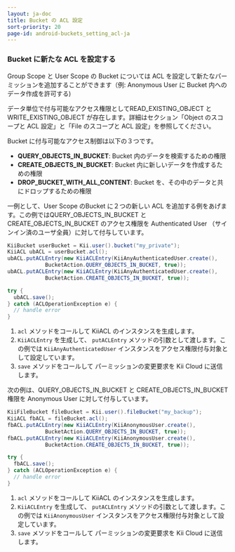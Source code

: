 ```yaml
---
layout: ja-doc
title: Bucket の ACL 設定
sort-priority: 20
page-id: android-buckets_setting_acl-ja
---
```

### Bucket に新たな ACL を設定する

Group Scope と User Scope の Bucket については ACL を設定して新たなパーミッションを追加することができます（例: Anonymous User に Bucket 内へのデータ作成を許可する)

<p class="callout">データ単位で付与可能なアクセス権限としてREAD_EXISTING_OBJECT と WRITE_EXISTING_OBJECT が存在します。詳細はセクション「Object のスコープと ACL 設定」と「File のスコープと ACL 設定」を参照してください。</p>

Bucket に付与可能なアクセス制御は以下の３つです。

 * **QUERY\_OBJECTS\_IN\_BUCKET**: Bucket 内のデータを検索するための権限
 * **CREATE\_OBJECTS\_IN\_BUCKET**: Bucket 内に新しいデータを作成するための権限
 * **DROP\_BUCKET\_WITH\_ALL\_CONTENT**: Bucket を、その中のデータと共にドロップするための権限

一例として、User Scope のBucket に２つの新しい ACL を追加する例をあげます。この例ではQUERY\_OBJECTS\_IN\_BUCKET と CREATE\_OBJECTS\_IN\_BUCKET のアクセス権限を Authenticated User （サインイン済のユーザ全員）に対して付与しています。

```java
KiiBucket userBucket = Kii.user().bucket("my_private");
KiiACL ubACL = userBucket.acl();
ubACL.putACLEntry(new KiiACLEntry(KiiAnyAuthenticatedUser.create(),
            BucketAction.QUERY_OBJECTS_IN_BUCKET, true));
ubACL.putACLEntry(new KiiACLEntry(KiiAnyAuthenticatedUser.create(),
            BucketAction.CREATE_OBJECTS_IN_BUCKET, true));

try {
  ubACL.save();
} catch (ACLOperationException e) {
  // handle error
}
```

1. `acl` メソッドをコールして KiiACL のインスタンスを生成します。
2. `KiiACLEntry` を生成して、 `putACLEntry` メソッドの引数として渡します。この例では `KiiAnyAuthenticatedUser` インスタンスをアクセス権限付与対象として設定しています。
3. `save` メソッドをコールして パーミッションの変更要求を Kii Cloud に送信します。

次の例は、QUERY\_OBJECTS\_IN\_BUCKET と CREATE\_OBJECTS\_IN\_BUCKET 権限を Anonymous User に対して付与しています。

```java
KiiFileBucket fileBucket = Kii.user().fileBucket("my_backup");
KiiACL fbACL = fileBucket.acl();
fbACL.putACLEntry(new KiiACLEntry(KiiAnonymousUser.create(),
            BucketAction.QUERY_OBJECTS_IN_BUCKET, true));
fbACL.putACLEntry(new KiiACLEntry(KiiAnonymousUser.create(),
            BucketAction.CREATE_OBJECTS_IN_BUCKET, true));

try {
  fbACL.save();
} catch (ACLOperationException e) {
  // handle error
}
```

1. `acl` メソッドをコールして KiiACL のインスタンスを生成します。
2. `KiiACLEntry` を生成して、 `putACLEntry` メソッドの引数として渡します。この例では `KiiAnonymousUser` インスタンスをアクセス権限付与対象として設定しています。
3. `save` メソッドをコールして パーミッションの変更要求を Kii Cloud に送信します。


